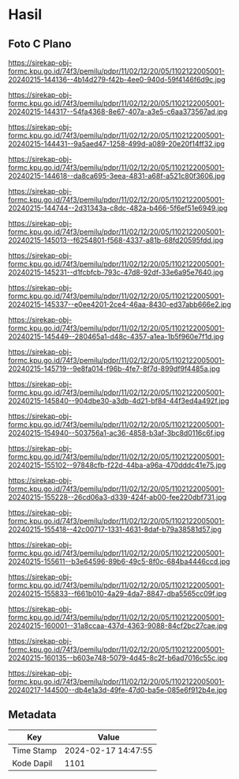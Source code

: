 # Hasil

## Foto C Plano

https://sirekap-obj-formc.kpu.go.id/74f3/pemilu/pdpr/11/02/12/20/05/1102122005001-20240215-144136--4b14d279-f42b-4ee0-940d-59f4146f6d9c.jpg

https://sirekap-obj-formc.kpu.go.id/74f3/pemilu/pdpr/11/02/12/20/05/1102122005001-20240215-144317--54fa4368-8e67-407a-a3e5-c6aa373567ad.jpg

https://sirekap-obj-formc.kpu.go.id/74f3/pemilu/pdpr/11/02/12/20/05/1102122005001-20240215-144431--9a5aed47-1258-499d-a089-20e20f14ff32.jpg

https://sirekap-obj-formc.kpu.go.id/74f3/pemilu/pdpr/11/02/12/20/05/1102122005001-20240215-144618--da8ca695-3eea-4831-a68f-a521c80f3606.jpg

https://sirekap-obj-formc.kpu.go.id/74f3/pemilu/pdpr/11/02/12/20/05/1102122005001-20240215-144744--2d31343a-c8dc-482a-b466-5f6ef51e6949.jpg

https://sirekap-obj-formc.kpu.go.id/74f3/pemilu/pdpr/11/02/12/20/05/1102122005001-20240215-145013--f6254801-f568-4337-a81b-68fd20595fdd.jpg

https://sirekap-obj-formc.kpu.go.id/74f3/pemilu/pdpr/11/02/12/20/05/1102122005001-20240215-145231--d1fcbfcb-793c-47d8-92df-33e6a95e7640.jpg

https://sirekap-obj-formc.kpu.go.id/74f3/pemilu/pdpr/11/02/12/20/05/1102122005001-20240215-145337--e0ee4201-2ce4-46aa-8430-ed37abb666e2.jpg

https://sirekap-obj-formc.kpu.go.id/74f3/pemilu/pdpr/11/02/12/20/05/1102122005001-20240215-145449--280465a1-d48c-4357-a1ea-1b5f960e7f1d.jpg

https://sirekap-obj-formc.kpu.go.id/74f3/pemilu/pdpr/11/02/12/20/05/1102122005001-20240215-145719--9e8fa014-f96b-4fe7-8f7d-899df9f4485a.jpg

https://sirekap-obj-formc.kpu.go.id/74f3/pemilu/pdpr/11/02/12/20/05/1102122005001-20240215-145840--904dbe30-a3db-4d21-bf84-44f3ed4a492f.jpg

https://sirekap-obj-formc.kpu.go.id/74f3/pemilu/pdpr/11/02/12/20/05/1102122005001-20240215-154940--503756a1-ac36-4858-b3af-3bc8d0116c6f.jpg

https://sirekap-obj-formc.kpu.go.id/74f3/pemilu/pdpr/11/02/12/20/05/1102122005001-20240215-155102--97848cfb-f22d-44ba-a96a-470dddc41e75.jpg

https://sirekap-obj-formc.kpu.go.id/74f3/pemilu/pdpr/11/02/12/20/05/1102122005001-20240215-155228--26cd06a3-d339-424f-ab00-fee220dbf731.jpg

https://sirekap-obj-formc.kpu.go.id/74f3/pemilu/pdpr/11/02/12/20/05/1102122005001-20240215-155418--42c00717-1331-4631-8daf-b79a38581d57.jpg

https://sirekap-obj-formc.kpu.go.id/74f3/pemilu/pdpr/11/02/12/20/05/1102122005001-20240215-155611--b3e64596-89b6-49c5-8f0c-684ba4446ccd.jpg

https://sirekap-obj-formc.kpu.go.id/74f3/pemilu/pdpr/11/02/12/20/05/1102122005001-20240215-155833--f661b010-4a29-4da7-8847-dba5565cc09f.jpg

https://sirekap-obj-formc.kpu.go.id/74f3/pemilu/pdpr/11/02/12/20/05/1102122005001-20240215-160001--31a8ccaa-437d-4363-9088-84cf2bc27cae.jpg

https://sirekap-obj-formc.kpu.go.id/74f3/pemilu/pdpr/11/02/12/20/05/1102122005001-20240215-160135--b603e748-5079-4d45-8c2f-b6ad7016c55c.jpg

https://sirekap-obj-formc.kpu.go.id/74f3/pemilu/pdpr/11/02/12/20/05/1102122005001-20240217-144500--db4e1a3d-49fe-47d0-ba5e-085e6f912b4e.jpg


## Metadata

| Key        | Value               |
| ---------- | ------------------- |
| Time Stamp | 2024-02-17 14:47:55 |
| Kode Dapil | 1101                |



